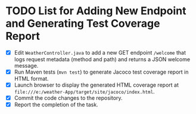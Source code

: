 # TODO List for Adding New Endpoint and Generating Test Coverage Report

- [x] Edit `WeatherController.java` to add a new GET endpoint `/welcome` that logs request metadata (method and path) and returns a JSON welcome message.
- [x] Run Maven tests (`mvn test`) to generate Jacoco test coverage report in HTML format.
- [x] Launch browser to display the generated HTML coverage report at `file:///e:/weather-App/target/site/jacoco/index.html`.
- [x] Commit the code changes to the repository.
- [x] Report the completion of the task.
